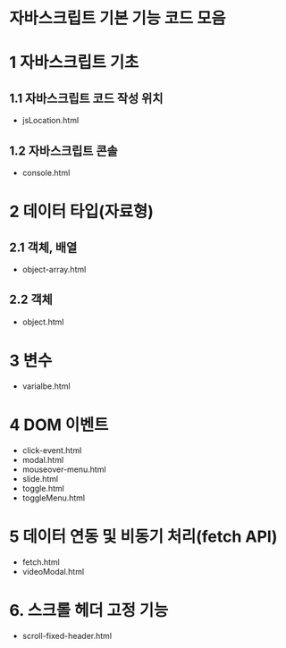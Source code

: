 # 자바스크립트 기본 기능 코드 모음

# 1 자바스크립트 기초

## 1.1 자바스크립트 코드 작성 위치

- jsLocation.html

## 1.2 자바스크립트 콘솔

- console.html

# 2 데이터 타입(자료형)

## 2.1 객체, 배열

- object-array.html

## 2.2 객체

- object.html

# 3 변수

- varialbe.html

# 4 DOM 이벤트

- click-event.html
- modal.html
- mouseover-menu.html
- slide.html
- toggle.html
- toggleMenu.html

# 5 데이터 연동 및 비동기 처리(fetch API)

- fetch.html
- videoModal.html

# 6. 스크롤 헤더 고정 기능

- scroll-fixed-header.html
